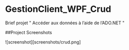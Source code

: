 # GestionClient_WPF_Crud
Brief projet " Accéder aux données à l’aide de l’ADO.NET " 

##Project Screenshots

![screenshot][screenshots/crud.png]
